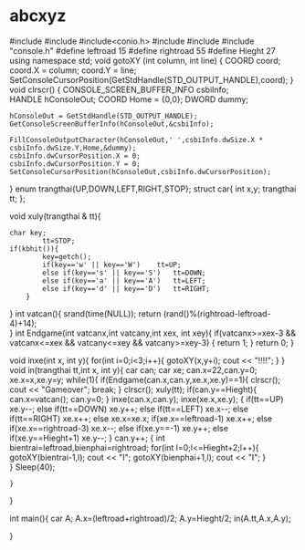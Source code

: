 # abcxyz
#include<iostream>
#include<cstdlib>
#include<conio.h>
#include<string>
#include<ctime>
#include "console.h"
#define leftroad  15
#define rightroad  55
#define Hieght 27 
using namespace std;
void gotoXY (int column, int line)
{
	COORD coord;
	coord.X = column;
	coord.Y = line;
	SetConsoleCursorPosition(GetStdHandle(STD_OUTPUT_HANDLE),coord);
}
void clrscr()
{
	CONSOLE_SCREEN_BUFFER_INFO	csbiInfo;                  
	HANDLE	hConsoleOut;
	COORD	Home = {0,0};
	DWORD	dummy;

	hConsoleOut = GetStdHandle(STD_OUTPUT_HANDLE);
	GetConsoleScreenBufferInfo(hConsoleOut,&csbiInfo);

	FillConsoleOutputCharacter(hConsoleOut,' ',csbiInfo.dwSize.X * csbiInfo.dwSize.Y,Home,&dummy);
	csbiInfo.dwCursorPosition.X = 0;
	csbiInfo.dwCursorPosition.Y = 0;
	SetConsoleCursorPosition(hConsoleOut,csbiInfo.dwCursorPosition);
}
enum trangthai{UP,DOWN,LEFT,RIGHT,STOP};
struct car{
	int x,y;
	trangthai tt;
};

void xuly(trangthai & tt){
	
	char key;
			tt=STOP;
	if(kbhit()){
			key=getch();
			if(key=='w' || key=='W')	tt=UP;
			else if(key=='s' || key=='S')	tt=DOWN;
			else if(key=='a' || key=='A')	tt=LEFT;
			else if(key=='d' || key=='D')	tt=RIGHT;
		}
}
int vatcan(){
	srand(time(NULL));
	return (rand()%(rightroad-leftroad-4)+14);	
}
int Endgame(int vatcanx,int vatcany,int xex, int xey){
	if(vatcanx>=xex-3 && vatcanx<=xex && vatcany<=xey && vatcany>=xey-3)
	{
		return 1;
	}
	return 0;
}

void inxe(int x, int y){
	for(int i=0;i<3;i++){
			gotoXY(x,y+i);
			cout << "!!!!";
		}
}
void in(trangthai tt,int x, int y){
		car can;
		car xe;
		can.x=22,can.y=0;
		xe.x=x,xe.y=y;
		while(1){
		if(Endgame(can.x,can.y,xe.x,xe.y)==1){
			clrscr();
			cout << "Gameover";
			break;
		}
		  clrscr();
		xuly(tt);
		if(can.y==Hieght){
			can.x=vatcan();
			can.y=0;
		}
		inxe(can.x,can.y);
		inxe(xe.x,xe.y);
		{
			if(tt==UP)			xe.y--;
			else if(tt==DOWN)	xe.y++;
			else if(tt==LEFT)	xe.x--;
			else if(tt==RIGHT)	xe.x++;
			else				xe.x=xe.x;
			if(xe.x==leftroad-1)	xe.x++;
			else if(xe.x==rightroad-3)	xe.x--;
			else if(xe.y==-1)		xe.y++;
			else if(xe.y==Hieght+1)	xe.y--;
		}
		can.y++;
		{
			int bientrai=leftroad,bienphai=rightroad;
			for(int l=0;l<=Hieght+2;l++){
				gotoXY(bientrai-1,l);	cout << "I";
				gotoXY(bienphai+1,l);	cout << "I";
			}	
		}
		Sleep(40);
		
	}
}

int main(){
	car A;
	A.x=(leftroad+rightroad)/2;
	A.y=Hieght/2;
	in(A.tt,A.x,A.y);

}
